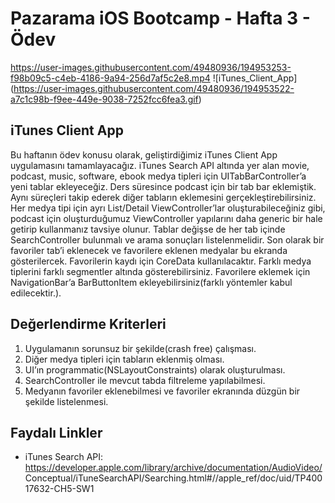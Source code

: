 # Pazarama iOS Bootcamp - Hafta 3 - Ödev



https://user-images.githubusercontent.com/49480936/194953253-f98b09c5-c4eb-4186-9a94-256d7af5c2e8.mp4 
![iTunes_Client_App]
(https://user-images.githubusercontent.com/49480936/194953522-a7c1c98b-f9ee-449e-9038-7252fcc6fea3.gif)



## iTunes Client App

Bu haftanın ödev konusu olarak, geliştirdiğimiz iTunes Client App uygulamasını tamamlayacağız. iTunes Search API altında yer alan movie, podcast, music, software, ebook medya tipleri için UITabBarController’a yeni tablar ekleyeceğiz. Ders süresince podcast için bir tab bar eklemiştik. Aynı süreçleri takip ederek diğer tabların eklemesini gerçekleştirebilirsiniz. Her medya tipi için ayrı List/Detail ViewController’lar oluşturabileceğiniz gibi, podcast için oluşturduğumuz ViewController yapılarını daha generic bir hale getirip kullanmanız tavsiye olunur. Tablar değişse de her tab içinde SearchController bulunmalı ve arama sonuçları listelenmelidir. Son olarak bir favoriler tab’i eklenecek ve favorilere eklenen medyalar bu ekranda gösterilercek. Favorilerin kaydı için CoreData kullanılacaktır. Farklı medya tiplerini farklı segmentler altında gösterebilirsiniz. Favorilere eklemek için NavigationBar’a BarButtonItem ekleyebilirsiniz(farklı yöntemler kabul edilecektir.).


## Değerlendirme Kriterleri

1. Uygulamanın sorunsuz bir şekilde(crash free) çalışması.
2. Diğer medya tipleri için tabların eklenmiş olması.
3. UI’ın programmatic(NSLayoutConstraints) olarak oluşturulması.
4. SearchController ile mevcut tabda filtreleme yapılabilmesi.
5. Medyanın favoriler eklenebilmesi ve favoriler ekranında düzgün bir şekilde listelenmesi.


## Faydalı Linkler

- iTunes Search API: https://developer.apple.com/library/archive/documentation/AudioVideo/ Conceptual/iTuneSearchAPI/Searching.html#//apple_ref/doc/uid/TP40017632-CH5-SW1
  
